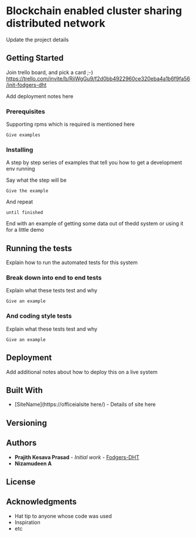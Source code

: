 # Blockchain enabled cluster sharing distributed network

Update the project details
## Getting Started

Join trello board, and pick a card ;-)
https://trello.com/invite/b/RiiWgGu9/f2d0bb4922960ce320eba4a1b6f9fa56/init-fodgers-dht

Add deployment notes here
### Prerequisites

Supporting rpms which is required is mentioned here
```
Give examples
```

### Installing

A step by step series of examples that tell you how to get a development env running

Say what the step will be

```
Give the example
```

And repeat

```
until finished
```

End with an example of getting some data out of thedd system or using it for a little demo

## Running the tests

Explain how to run the automated tests for this system

### Break down into end to end tests

Explain what these tests test and why

```
Give an example
```

### And coding style tests

Explain what these tests test and why

```
Give an example
```

## Deployment

Add additional notes about how to deploy this on a live system

## Built With

* [SiteName](https://officeialsite here/) - Details of site here 


## Versioning


## Authors

* **Prajith Kesava Prasad** - *Initial work* - [Fodgers-DHT](https://github.com/prajith007007)
* **Nizamudeen A**

## License


## Acknowledgments

* Hat tip to anyone whose code was used
* Inspiration
* etc


